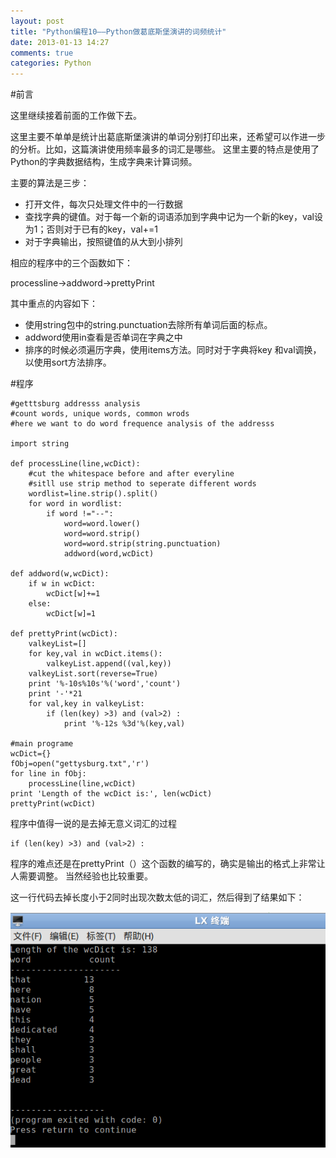 ```yaml
---
layout: post
title: "Python编程10——Python做葛底斯堡演讲的词频统计"
date: 2013-01-13 14:27
comments: true
categories: Python
---
```


#前言

这里继续接着前面的工作做下去。

这里主要不单单是统计出葛底斯堡演讲的单词分别打印出来，还希望可以作进一步的分析。比如，这篇演讲使用频率最多的词汇是哪些。
这里主要的特点是使用了Python的字典数据结构，生成字典来计算词频。



主要的算法是三步：

* 打开文件，每次只处理文件中的一行数据
* 查找字典的键值。对于每一个新的词语添加到字典中记为一个新的key，val设为1；否则对于已有的key，val+=1
* 对于字典输出，按照键值的从大到小排列

<!--more-->

相应的程序中的三个函数如下：

processline&rarr;addword&rarr;prettyPrint

其中重点的内容如下：

* 使用string包中的string.punctuation去除所有单词后面的标点。
* addword使用in查看是否单词在字典之中
* 排序的时候必须遍历字典，使用items方法。同时对于字典将key 和val调换，以使用sort方法排序。

#程序

~~~~~~~~~~~~~~~~~~~~~~~~~~~~~~~~~~~~~~~~~~~~~~~~~~~~~~~~~~
#getttsburg addresss analysis
#count words, unique words, common wrods
#here we want to do word frequence analysis of the addresss

import string

def processLine(line,wcDict):
	#cut the whitespace before and after everyline
	#sitll use strip method to seperate different words
	wordlist=line.strip().split()
	for word in wordlist:
		if word !="--":
			word=word.lower()
			word=word.strip()
			word=word.strip(string.punctuation)
			addword(word,wcDict)

def addword(w,wcDict):
	if w in wcDict:
		wcDict[w]+=1
	else:
		wcDict[w]=1

def prettyPrint(wcDict):
	valkeyList=[]
	for key,val in wcDict.items():
		valkeyList.append((val,key))
	valkeyList.sort(reverse=True)
	print '%-10s%10s'%('word','count')
	print '-'*21
	for val,key in valkeyList:
		if (len(key) >3) and (val>2) :
			print '%-12s %3d'%(key,val)

#main programe
wcDict={}
fObj=open("gettysburg.txt",'r')
for line in fObj:
    processLine(line,wcDict)
print 'Length of the wcDict is:', len(wcDict)
prettyPrint(wcDict)

~~~~~~~~~~~~~~~~~~~~~~~~~~~~~~~~~~~~~~~~~~~~~~~~~~~~~~~~~~

程序中值得一说的是去掉无意义词汇的过程

~~~~~~~~~~~~~~~~~~~~~~~~~~~~~~~~
if (len(key) >3) and (val>2) :
~~~~~~~~~~~~~~~~~~~~~~~~~~~~~~~~

程序的难点还是在prettyPrint（）这个函数的编写的，确实是输出的格式上非常让人需要调整。
当然经验也比较重要。

这一行代码去掉长度小于2同时出现次数太低的词汇，然后得到了结果如下：



![tu1](/images/Python/gettysburg/tu4.png)


